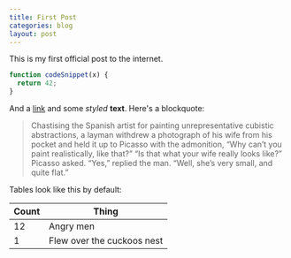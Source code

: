 ```yaml
---
title: First Post
categories: blog
layout: post
---
```


This is my first official post to the internet.

```js
function codeSnippet(x) {
  return 42;
}
```

And a [link](https://google.com/) and some _styled_ **text**. Here's
a blockquote:

> Chastising the Spanish artist for painting unrepresentative cubistic abstractions, a layman withdrew a photograph of his wife from his pocket and held it up to Picasso with the admonition, “Why can’t you paint realistically, like that?” “Is that what your wife really looks like?” Picasso asked. “Yes,” replied the man. “Well, she’s very small, and quite flat.”

Tables look like this by default:

| Count | Thing |
| ----- | ----- |
| 12 | Angry men |
| 1 | Flew over the cuckoos nest |
